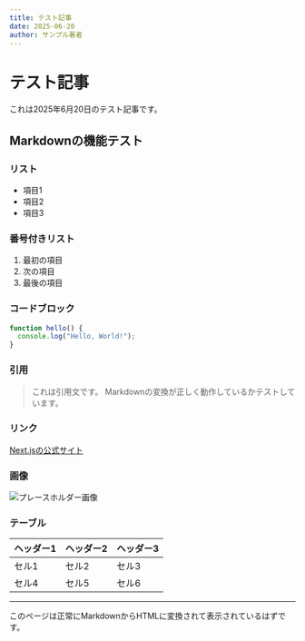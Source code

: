 ```yaml
---
title: テスト記事
date: 2025-06-20
author: サンプル著者
---
```


# テスト記事

これは2025年6月20日のテスト記事です。

## Markdownの機能テスト

### リスト

- 項目1
- 項目2
- 項目3

### 番号付きリスト

1. 最初の項目
2. 次の項目
3. 最後の項目

### コードブロック

```javascript
function hello() {
  console.log("Hello, World!");
}
```

### 引用

> これは引用文です。
> Markdownの変換が正しく動作しているかテストしています。

### リンク

[Next.jsの公式サイト](https://nextjs.org)

### 画像

![プレースホルダー画像](https://via.placeholder.com/600x400)

### テーブル

| ヘッダー1 | ヘッダー2 | ヘッダー3 |
|-----------|-----------|-----------|
| セル1     | セル2     | セル3     |
| セル4     | セル5     | セル6     |

---

このページは正常にMarkdownからHTMLに変換されて表示されているはずです。